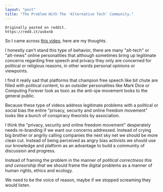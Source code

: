 ```yaml
---
layout: "post"
title: "The Problem With The 'Alternative Tech' Community."
---
```


```
Originally posted on reddit.
https://redd.it/asbxnb
```

So I came across [this video][vid], here are my thoughts.

[vid]: https://invidio.us/watch?v=mX0MXqZv6uk

I honestly can't stand this type of behavior, there are many "alt-tech" or "alt-news" online personalities that although sometimes bring up legitimate concerns regarding free speech and privacy they only are concerned for political or religious reasons, in other words personal opinions or viewpoints.

I find it really sad that platforms that champion free speech like bit chute are filled with political content, to an outsider personalities like Mark Dice or Computing Forever look as toxic as the anti-sjw movement looks to the general public.

Because these type of videos address legitimate problems with a political or social bias the entire "privacy, security and online freedom movement"  looks like a bunch of conspiracy theorists by association.

I think the "privacy, security and online freedom movement" desperately needs re-branding if we want our concerns addressed. Instead of crying big brother or angrily calling companies the next sky net we should be more clean cut. Instead of being perceived as angry bias activists we should use our knowledge and platform as an advantage to build a community of discussion and progress.

Instead of framing the problem in the manner of _political correctness this and censorship that_ we should frame the digital problems as a manner of human rights, ethics and ecology. 

We need to be the voice of reason, maybe if we stopped screaming they would listen.